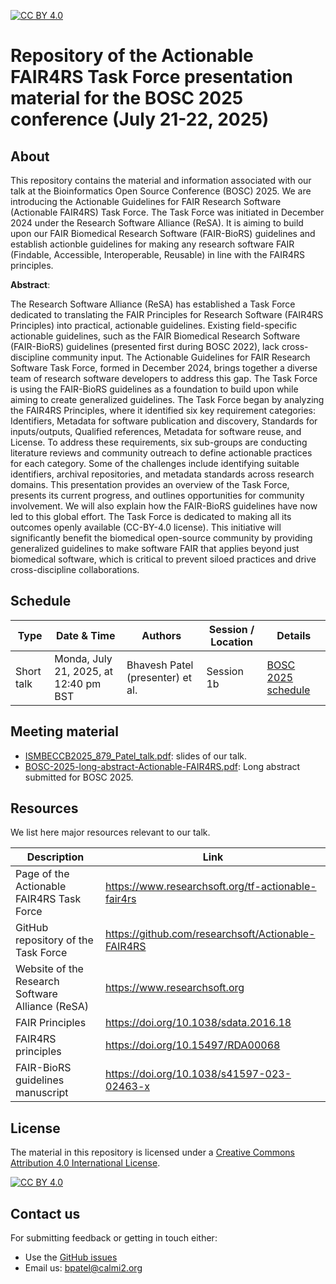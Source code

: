 [![CC BY 4.0][cc-by-shield]][cc-by]

[cc-by]: http://creativecommons.org/licenses/by/4.0/
[cc-by-shield]: https://img.shields.io/badge/License-CC%20BY%204.0-lightgrey.svg
[cc-by-image]: https://i.creativecommons.org/l/by/4.0/88x31.png

# Repository of the Actionable FAIR4RS Task Force presentation material for the BOSC 2025 conference (July 21-22, 2025)

## About

This repository contains the material and information associated with our talk at the Bioinformatics Open Source Conference (BOSC) 2025. We are introducing the Actionable Guidelines for FAIR Research Software (Actionable FAIR4RS) Task Force. The Task Force was initiated in December 2024 under the Research Software Alliance (ReSA). It is aiming to build upon our FAIR Biomedical Research Software (FAIR-BioRS) guidelines and establish actionble guidelines for making any research software FAIR (Findable, Accessible, Interoperable, Reusable) in line with the FAIR4RS principles.

**Abstract**: 

The Research Software Alliance (ReSA) has established a Task Force dedicated to translating the FAIR Principles for Research Software (FAIR4RS Principles) into practical, actionable guidelines. Existing field-specific actionable guidelines, such as the FAIR Biomedical Research Software (FAIR-BioRS) guidelines (presented first during BOSC 2022), lack cross-discipline community input. The Actionable Guidelines for FAIR Research Software Task Force, formed in December 2024, brings together a diverse team of research software developers to address this gap. The Task Force is using the FAIR-BioRS guidelines as a foundation to build upon while aiming to create generalized guidelines. The Task Force began by analyzing the FAIR4RS Principles, where it identified six key requirement categories: Identifiers, Metadata for software publication and discovery, Standards for inputs/outputs, Qualified references, Metadata for software reuse, and License. To address these requirements, six sub-groups are conducting literature reviews and community outreach to define actionable practices for each category. Some of the challenges include identifying suitable identifiers, archival repositories, and metadata standards across research domains. This presentation provides an overview of the Task Force, presents its current progress, and outlines opportunities for community involvement. We will also explain how the FAIR-BioRS guidelines have now led to this global effort. The Task Force is dedicated to making all its outcomes openly available (CC-BY-4.0 license). This initiative will significantly benefit the biomedical open-source community by providing generalized guidelines to make software FAIR that applies beyond just biomedical software, which is critical to prevent siloed practices and drive cross-discipline collaborations. 


## Schedule

| Type            | Date & Time             | Authors                          | Session / Location                                              | Details |
| --------------- | -----------------|--------------------------------- |------------------------------------------------------ |------------------- |
| Short talk      |  Monda, July 21, 2025, at 12:40 pm BST | Bhavesh Patel (presenter) et al.| Session 1b | [BOSC 2025 schedule](https://www.open-bio.org/events/bosc-2025/bosc-2025-schedule/) |


## Meeting material

- [ISMBECCB2025_879_Patel_talk.pdf](ISMBECCB2025_879_Patel_talk.pdf): slides of our talk. 
- [BOSC-2025-long-abstract-Actionable-FAIR4RS.pdf](BOSC-2025-long-abstract-Actionable-FAIR4RS.pdf): Long abstract submitted for BOSC 2025. 
## Resources

We list here major resources relevant to our talk.

| Description                                         | Link                                                              |
| --------------------------------------------------  | ----------------------------------------------------------------- |
| Page of the Actionable FAIR4RS Task Force           | https://www.researchsoft.org/tf-actionable-fair4rs |
| GitHub repository of the Task Force                 | https://github.com/researchsoft/Actionable-FAIR4RS |
| Website of the Research Software Alliance (ReSA)    | https://www.researchsoft.org |
| FAIR Principles                                     | https://doi.org/10.1038/sdata.2016.18
| FAIR4RS principles                                  | https://doi.org/10.15497/RDA00068 |
| FAIR-BioRS guidelines manuscript                    | https://doi.org/10.1038/s41597-023-02463-x |

## License
The material in this repository is licensed under a
[Creative Commons Attribution 4.0 International License][cc-by].

[![CC BY 4.0][cc-by-image]][cc-by]

## Contact us
For submitting feedback or getting in touch either:
- Use the [GitHub issues](https://github.com/fairdataihub/actionableFAIR4RS-BOSC2025) 
- Email us: bpatel@calmi2.org


